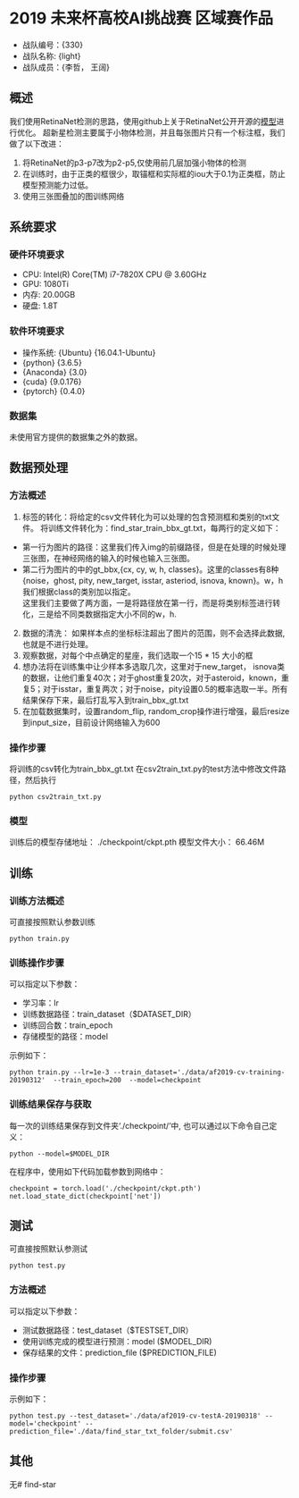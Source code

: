 # 2019 未来杯高校AI挑战赛 区域赛作品

* 战队编号：{330}
* 战队名称: {light}
* 战队成员：{李哲， 王阔}

## 概述
我们使用RetinaNet检测的思路，使用github上关于RetinaNet公开开源的[模型](https://github.com/kuangliu/pytorch-retinanet)进行优化。
超新星检测主要属于小物体检测，并且每张图片只有一个标注框，我们做了以下改进：
1. 将RetinaNet的p3-p7改为p2-p5,仅使用前几层加强小物体的检测
2. 在训练时，由于正类的框很少，取锚框和实际框的iou大于0.1为正类框，防止模型预测能力过低。
3. 使用三张图叠加的图训练网络

## 系统要求

### 硬件环境要求

* CPU: Intel(R) Core(TM) i7-7820X CPU @ 3.60GHz
* GPU: 1080Ti
* 内存: 20.00GB
* 硬盘: 1.8T

### 软件环境要求

* 操作系统: {Ubuntu} {16.04.1-Ubuntu}
* {python} {3.6.5}
* {Anaconda} {3.0}
* {cuda} {9.0.176}
* {pytorch} {0.4.0}


### 数据集
未使用官方提供的数据集之外的数据。

## 数据预处理
### 方法概述
1. 标签的转化：将给定的csv文件转化为可以处理的包含预测框和类别的txt文件。
将训练文件转化为：find_star_train_bbx_gt.txt，每两行的定义如下：  
- 第一行为图片的路径：这里我们传入img的前缀路径，但是在处理的时候处理三张图，在神经网络的输入的时候也输入三张图。
- 第二行为图片的中的gt_bbx,{cx, cy, w, h, classes}。这里的classes有8种{noise，ghost, pity, new_target, isstar, asteriod, isnova, known}。w，h我们根据class的类别加以指定。  
这里我们主要做了两方面，一是将路径放在第一行，而是将类别标签进行转化，三是给不同类数据指定大小不同的w，h.
2. 数据的清洗：
如果样本点的坐标标注超出了图片的范围，则不会选择此数据,也就是不进行处理。
3. 观察数据，对每个中点确定的星座，我们选取一个15 * 15 大小的框
4. 想办法将在训练集中让少样本多选取几次，这里对于new_target， isnova类的数据，让他们重复40次；对于ghost重复20次，对于asteroid，known，重复5；对于isstar，重复两次；对于noise，pity设置0.5的概率选取一半。所有结果保存下来，最后打乱写入到train_bbx_gt.txt
6. 在加载数据集时，设置random_flip, random_crop操作进行增强，最后resize到input_size，目前设计网络输入为600
### 操作步骤
将训练的csv转化为train_bbx_gt.txt
在csv2train_txt.py的test方法中修改文件路径，然后执行
```
python csv2train_txt.py
```

### 模型
训练后的模型存储地址：
./checkpoint/ckpt.pth
模型文件大小：
66.46M

## 训练
### 训练方法概述
可直接按照默认参数训练
```
python train.py
```

### 训练操作步骤
可以指定以下参数：
- 学习率：lr
- 训练数据路径：train_dataset（$DATASET_DIR）
- 训练回合数：train_epoch
- 存储模型的路径：model

示例如下：
```
python train.py --lr=1e-3 --train_dataset='./data/af2019-cv-training-20190312'  --train_epoch=200  --model=checkpoint
```
### 训练结果保存与获取
每一次的训练结果保存到文件夹‘./checkpoint/’中, 也可以通过以下命令自己定义：
```
python --model=$MODEL_DIR
```

在程序中，使用如下代码加载参数到网络中：
```
checkpoint = torch.load('./checkpoint/ckpt.pth')   
net.load_state_dict(checkpoint['net'])
```

## 测试
可直接按照默认参测试
```
python test.py
```
### 方法概述
可以指定以下参数：
- 测试数据路径：test_dataset（$TESTSET_DIR）
- 使用训练完成的模型进行预测：model ($MODEL_DIR)
- 保存结果的文件：prediction_file ($PREDICTION_FILE)


### 操作步骤
示例如下：
```
python test.py --test_dataset='./data/af2019-cv-testA-20190318' --model='checkpoint' --prediction_file='./data/find_star_txt_folder/submit.csv'
```

## 其他
无# find-star
